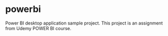 # powerbi
Power BI desktop application sample project. This project is an assignment from Udemy POWER BI course. 
